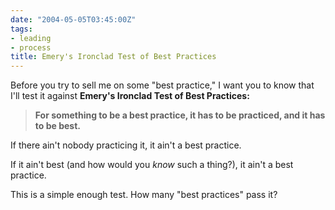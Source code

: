 ```yaml
---
date: "2004-05-05T03:45:00Z"
tags:
- leading
- process
title: Emery's Ironclad Test of Best Practices
---
```


<p> Before you try to sell me on some "best practice," I want you to know that I'll test it against <strong>Emery's Ironclad Test of Best Practices:</strong>
</p>
<blockquote>
<p>
<strong>For something to be a best practice, it has to be practiced, and it has to be best.</strong>
</p>
</blockquote>
<p> If there ain't nobody practicing it, it ain't a best practice. </p>
<p> If it ain't best (and how would you <em>know</em> such a thing?), it ain't a best practice. </p>
<p> This is a simple enough test.  How many "best practices" pass it? </p>
